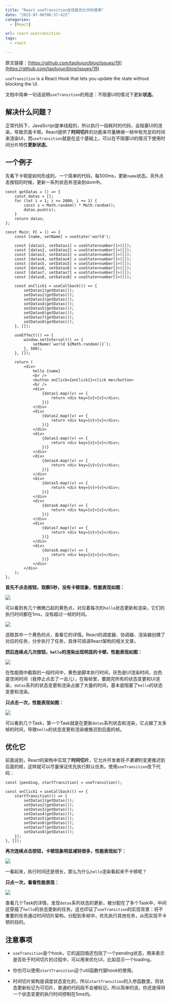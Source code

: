 ```yaml
---
title: "React useTransition在性能优化中的使用"
date: "2023-07-06T06:37:42Z"
categories:
  - [React]

url: react-usetransition
tags:
  - react

---
```



原文链接：[https://github.com/taoliujun/blog/issues/19](https://github.com/taoliujun/blog/issues/19)

<!--hexo
---
url: react-usetransition
tags:
  - react
---
-->

`useTransition` is a React Hook that lets you update the state without blocking the UI.

文档中简单一句话说明`useTransition`的用途：不阻塞UI的情况下更新**状态**。

## 解决什么问题？

正常代码下，JavaScript是单线程的，所以执行一段耗时的代码，会阻塞UI的渲染，导致页面卡顿。React提供了**时间切片**的功能来尽量确保一帧中有充足的时间来渲染UI，而`useTransition`就是在这个基础上，可以在不阻塞UI的情况下使用时间分片特性**更新状态**。


## 一个例子

先看下卡顿是如何形成的，一个简单的代码，每500ms，更新`name`状态。另外点击按钮的时候，更新一系列状态并渲染到dom中。

```tsx
const getDatas = () => {
    const datas = [];
    for (let i = 1; i <= 2000; i += 1) {
        const s = Math.random() * Math.random();
        datas.push(s);
    }
    return datas;
};

const Main: FC = () => {
    const [name, setName] = useState('world');

    const [datas1, setDatas1] = useState<number[]>([]);
    const [datas2, setDatas2] = useState<number[]>([]);
    const [datas3, setDatas3] = useState<number[]>([]);
    const [datas4, setDatas4] = useState<number[]>([]);
    const [datas5, setDatas5] = useState<number[]>([]);
    const [datas6, setDatas6] = useState<number[]>([]);
    const [datas7, setDatas7] = useState<number[]>([]);
    const [datas8, setDatas8] = useState<number[]>([]);

    const onClick1 = useCallback(() => {
        setDatas1(getDatas());
        setDatas2(getDatas());
        setDatas3(getDatas());
        setDatas4(getDatas());
        setDatas5(getDatas());
        setDatas6(getDatas());
        setDatas7(getDatas());
        setDatas8(getDatas());
    }, []);

    useEffect(() => {
        window.setInterval(() => {
            setName(`world ${Math.random()}`);
        }, 500);
    }, []);

    return (
        <div>
            hello {name}
            <br />
            <button onClick={onClick1}>click me</button>
            <br />
            <div>
                {datas1.map((v) => {
                    return <div key={v}>{v}</div>;
                })}
            </div>
            <div>
                {datas2.map((v) => {
                    return <div key={v}>{v}</div>;
                })}
            </div>
            <div>
                {datas3.map((v) => {
                    return <div key={v}>{v}</div>;
                })}
            </div>
            <div>
                {datas4.map((v) => {
                    return <div key={v}>{v}</div>;
                })}
            </div>
            <div>
                {datas5.map((v) => {
                    return <div key={v}>{v}</div>;
                })}
            </div>
            <div>
                {datas6.map((v) => {
                    return <div key={v}>{v}</div>;
                })}
            </div>
            <div>
                {datas7.map((v) => {
                    return <div key={v}>{v}</div>;
                })}
            </div>
            <div>
                {datas8.map((v) => {
                    return <div key={v}>{v}</div>;
                })}
            </div>
        </div>
    );
};
```

**首先不点击按钮，观察5秒，没有卡顿现象，性能表现如图：**

![](https://cdn.jsdelivr.net/gh/taoliujun/static/blog/202307041609217.png)

可以看到有几个微微凸起的黄色点，对应着每次的`hello`状态更新和渲染，它们的执行时间都在1ms，没有超过一帧的时间。

![](https://cdn.jsdelivr.net/gh/taoliujun/static/blog/202307041610767.png)

选取其中一个黄色的点，查看它的详情。React的调度器、协调器、渲染器创建了对应的任务，分步执行了任务，具体可阅读React架构的相关文章。

**然后连续点几次按钮，`hello`的渲染出现明显的卡顿，性能表现如图：**

![](https://cdn.jsdelivr.net/gh/taoliujun/static/blog/202307041608992.png)

在性能图中截取的一段时间中，黄色是脚本执行时间，灰色是UI渲染时间，白色是空闲时间（我停止点击了一会儿），在每帧里，要跑完所有的状态变更和UI渲染，`datas`系列的状态变更和渲染占据了大量的时间，基本是阻塞了`hello`的状态变更和渲染。

**只点击一次，性能表现如图：**

![](https://cdn.jsdelivr.net/gh/taoliujun/static/blog/202307041625903.png)

可以看到几个Task，第一个Task就是在更新`datas`系列状态和渲染，它占据了太多帧的时间，导致`hello`的状态变更和渲染被推迟到后面的帧。

## 优化它

前面说到，React的架构中实现了**时间切片**，它允许开发者将*不重要*的变更推迟到后面的帧，这样就可以尽量保证优先执行默认任务。使用`useTransition`改下代码：

```tsx
const [pending, startTransition] = useTransition();

const onClick1 = useCallback(() => {
    startTransition(() => {
        setDatas1(getDatas());
        setDatas2(getDatas());
        setDatas3(getDatas());
        setDatas4(getDatas());
        setDatas5(getDatas());
        setDatas6(getDatas());
        setDatas7(getDatas());
        setDatas8(getDatas());
    });
}, []);
```

**再次连续点击按钮，卡顿现象明显减轻很多，性能表现如下：**

![](https://cdn.jsdelivr.net/gh/taoliujun/static/blog/202307041629743.png)

一看起来，执行时间还是很长，那么为什么`hello`渲染看起来不卡顿呢？

**只点一次，看看性能表现：**

![](https://cdn.jsdelivr.net/gh/taoliujun/static/blog/202307041631650.png)

查看几个Task的详情，发现`datas`系列状态的更新，被分配在了多个Task中，中间还穿插了`hello`的状态更新的任务。这也印证了`useTransition`的实现背景：将不重要的任务通过时间切片架构，分配到多帧中，优先执行其他任务，从而实现不卡顿的目的。

## 注意事项

* `useTransition`是个hook，它的返回值还包括了一个pending状态，用来表示是否处于时间切片的过程中，可以用来优化UI，比如显示一个loading。

* 你也可以使用`startTransition`这个util函数代替hook的使用。

* 时间切片架构是调度状态变化的，所以`startTransition`的入参函数里，将状态更新标记为可切片，普通的代码段不会被标记。所以简单的说，你还是得将一个状态变更的执行时间控制在5ms内。



